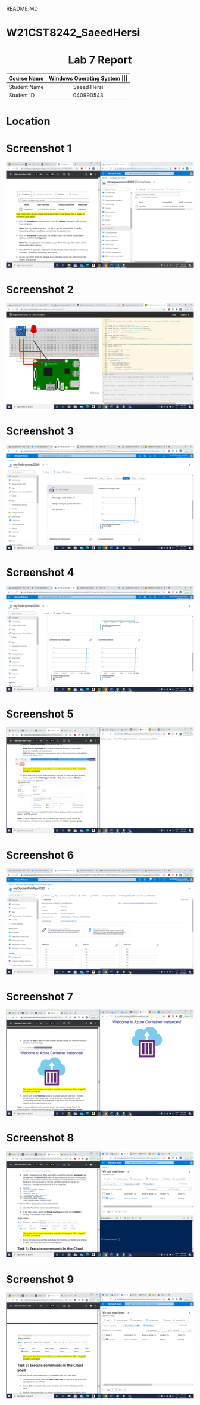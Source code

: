 README.MD
# W21CST8242_SaeedHersi

<center> <h1> Lab 7 Report</h1> </center>

| **Course Name**  | **Windows Operating System \|\|\|**| 
|:-------------| :-----------------------------:|
|Student Name  | Saeed Hersi                    |
|Student ID    | 040990543                    |

# Location 
# Screenshot 1
![alt text](num1.png)

# Screenshot 2
![alt text](num2.png)

# Screenshot 3
![alt text](num3.png)

# Screenshot 4
![alt text](num4.png)

# Screenshot 5
![alt text](num5.png)

# Screenshot 6
![alt text](num6.png)

# Screenshot 7
![alt text](num7.png)

# Screenshot 8
![alt text](num8.png)

# Screenshot 9
![alt text](num9.png)




